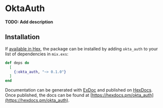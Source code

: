 # OktaAuth

**TODO: Add description**

## Installation

If [available in Hex](https://hex.pm/docs/publish), the package can be installed
by adding `okta_auth` to your list of dependencies in `mix.exs`:

```elixir
def deps do
  [
    {:okta_auth, "~> 0.1.0"}
  ]
end
```

Documentation can be generated with [ExDoc](https://github.com/elixir-lang/ex_doc)
and published on [HexDocs](https://hexdocs.pm). Once published, the docs can
be found at [https://hexdocs.pm/okta_auth](https://hexdocs.pm/okta_auth).

